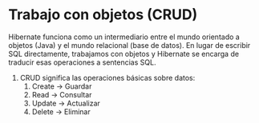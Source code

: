 # Trabajo con objetos (CRUD)

Hibernate funciona como un intermediario entre el mundo orientado a objetos (Java) y el mundo relacional (base de datos). En lugar de escribir SQL directamente, trabajamos con objetos y Hibernate se encarga de traducir esas operaciones a sentencias SQL.

1. CRUD significa las operaciones básicas sobre datos:
    1. Create → Guardar
    2. Read → Consultar
    3. Update → Actualizar
    4. Delete → Eliminar
